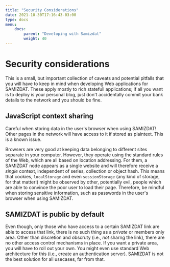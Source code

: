 ```yaml
---
title: "Security Considerations"
date: 2021-10-30T17:16:43-03:00
type: docs
menu:
    docs:
        parent: "Developing with Samizdat"
        weight: 40
---
```



# Security considerations

This is a small, but important collection of caveats and potential pitfalls that you will have to keep in mind when developing Web applications for SAMIZDAT. These apply mostly to rich statefull applications; if all you want is to deploy is your personal blog, just don't accidentally commit your bank details to the network and you should be fine. 

## JavaScript context sharing

<div class="alert alert-primary">
Careful when storing data in the user's browser when using SAMIZDAT! Other pages in the network will have access to it if stored as plaintext. This is a known issue.
</div>

Browsers are very good at keeping data belonging to different sites separate in your computer. However, they operate using the standard rules of the Web, which are all based on location addressing. For them, a SAMIZDAT node appears as a single website and will therefore receive a _single_ context, independent of series, collection or object hash. This means that cookies, `localStorage` and even `sessionStorage` (any kind of storage, for that matter!) might be observed by other, potentially evil, people which are able to convince the poor user to load their page. Therefore, be mindful when storing sensitive information, such as passwords in the user's browser when using SAMIZDAT.

## SAMIZDAT is public by default

Even though, only those who have access to a certain SAMIZDAT link are able to access that link, there is no such thing as a _private_ or members only area. Other than discretion and obscruty (i.e., _not_ sharng the link), there are no other access control mechanisms in place. If you want a private area, you will have to roll out your own. You might even use standard Web architecture for this (i.e., create an authentication server). SAMIZDAT is not the best solution for all usecases, far from that.
